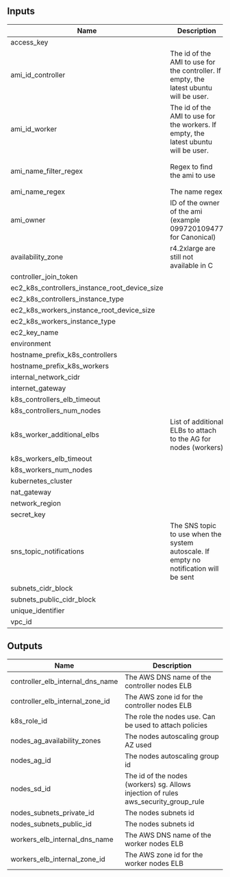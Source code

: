 
## Inputs

| Name | Description | Type | Default | Required |
|------|-------------|:----:|:-----:|:-----:|
| access_key |  | string | - | yes |
| ami_id_controller | The id of the AMI to use for the controller. If empty, the latest ubuntu will be user. | string | `` | no |
| ami_id_worker | The id of the AMI to use for the workers. If empty, the latest ubuntu will be user. | string | `` | no |
| ami_name_filter_regex | Regex to find the ami to use | string | `ubuntu/images/hvm-ssd/ubuntu-xenial-16.04-amd64-server-*` | no |
| ami_name_regex | The name regex | string | `^.*` | no |
| ami_owner | ID of the owner of the ami (example 099720109477 for Canonical) | string | `099720109477` | no |
| availability_zone | r4.2xlarge are still not available in C | list | `<list>` | no |
| controller_join_token |  | string | - | yes |
| ec2_k8s_controllers_instance_root_device_size |  | string | `40` | no |
| ec2_k8s_controllers_instance_type |  | string | - | yes |
| ec2_k8s_workers_instance_root_device_size |  | string | `40` | no |
| ec2_k8s_workers_instance_type |  | string | - | yes |
| ec2_key_name |  | string | - | yes |
| environment |  | string | - | yes |
| hostname_prefix_k8s_controllers |  | string | - | yes |
| hostname_prefix_k8s_workers |  | string | - | yes |
| internal_network_cidr |  | string | - | yes |
| internet_gateway |  | string | - | yes |
| k8s_controllers_elb_timeout |  | string | `60` | no |
| k8s_controllers_num_nodes |  | string | - | yes |
| k8s_worker_additional_elbs | List of additional ELBs to attach to the AG for nodes (workers) | list | `<list>` | no |
| k8s_workers_elb_timeout |  | string | `60` | no |
| k8s_workers_num_nodes |  | string | - | yes |
| kubernetes_cluster |  | string | - | yes |
| nat_gateway |  | string | - | yes |
| network_region |  | string | - | yes |
| secret_key |  | string | - | yes |
| sns_topic_notifications | The SNS topic to use when the system autoscale. If empty no notification will be sent | string | `` | no |
| subnets_cidr_block |  | list | - | yes |
| subnets_public_cidr_block |  | list | - | yes |
| unique_identifier |  | string | - | yes |
| vpc_id |  | string | - | yes |

## Outputs

| Name | Description |
|------|-------------|
| controller_elb_internal_dns_name | The AWS DNS name of the controller nodes ELB |
| controller_elb_internal_zone_id | The AWS zone id for the controller nodes ELB |
| k8s_role_id | The role the nodes use. Can be used to attach policies |
| nodes_ag_availability_zones | The nodes autoscaling group AZ used |
| nodes_ag_id | The nodes autoscaling group id |
| nodes_sd_id | The id of the nodes (workers) sg. Allows injection of rules aws_security_group_rule |
| nodes_subnets_private_id | The nodes subnets id |
| nodes_subnets_public_id | The nodes subnets id |
| workers_elb_internal_dns_name | The AWS DNS name of the worker nodes ELB |
| workers_elb_internal_zone_id | The AWS zone id for the worker nodes ELB |

